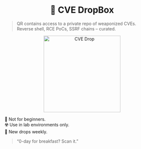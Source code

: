 <h1 align="center">🧱 CVE DropBox</h1>

> QR contains access to a private repo of weaponized CVEs.  
> Reverse shell, RCE PoCs, SSRF chains – curated.

<p align="center">
  <img src="./cve_qr.png" alt="CVE Drop" width="250"/>
</p>

🛑 Not for beginners.  
☢️ Use in lab environments only.  
🧬 New drops weekly.

> “0-day for breakfast? Scan it.”
